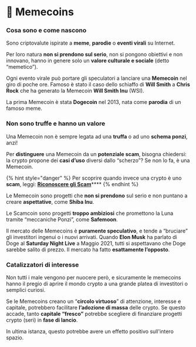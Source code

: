 # 🐶 Memecoins

### **Cosa sono e come nascono** <a href="#cosa-sono-e-come-nascono" id="cosa-sono-e-come-nascono"></a>

Sono criptovalute ispirate a **meme**, **parodie** o **eventi virali** su Internet.

Per loro natura **non si prendono sul serio**, non si pongono obiettivi e non innovano, hanno in genere solo un **valore culturale e sociale** (detto “memetico”).

Ogni evento virale può portare gli speculatori a lanciare una **Memecoin** nel giro di poche ore. Famoso è stato il caso dello schiaffo di **Will Smith** a **Chris Rock** che ha generato la Memecoin **Will Smith Inu** (WSI).&#x20;

La prima Memecoin è stata **Dogecoin** nel 2013, nata come **parodia** di un famoso meme.

### **Non sono truffe e hanno un valore** <a href="#non-sono-truffe-e-hanno-un-valore" id="non-sono-truffe-e-hanno-un-valore"></a>

Una Memecoin non è sempre legata ad una **truffa** o ad uno **schema ponzi**, anzi!&#x20;

Per **distinguere** una Memecoin da un **potenziale scam**, bisogna chiedersi: la crypto propone dei **casi d’uso** diversi dallo “scherzo”? Se non lo fa, è una Memecoin.&#x20;

{% hint style="danger" %}
Per scoprire quando invece una crypto è uno **scam**, leggi: [**Riconoscere gli Scam**](../inizia-da-qua/riconoscere-gli-scam.md)****
{% endhint %}

Le Memecoin sono progetti che **non si prendono** sul serio e non puntano a creare **aspettative**, come **Shiba Inu**.

Le Scamcoin sono progetti **troppo ambiziosi** che promettono la Luna tramite “meccaniche Ponzi”, come **Safemoon**.

Il mercato delle Memecoins è **puramente speculativo**, e tende a “bruciare” gli investitori ingenui o i nuovi arrivati. Quando **Elon Musk** ha parlato di Doge al **Saturday Night Live** a Maggio 2021, tutti si aspettavano che Doge sarebbe salito di prezzo. Il mercato ha fatto **esattamente l’opposto**.

### **Catalizzatori di interesse** <a href="#catalizzatrici-di-interesse" id="catalizzatrici-di-interesse"></a>

Non tutti i male vengono per nuocere però, e sicuramente le memecoins hanno il pregio di aprire il mondo crypto a una grande platea di investitori o semplici curiosi.&#x20;

Se le Memecoins creano un “**circolo virtuoso**” di attenzione, interesse e capitale, potrebbero facilitare **l’adozione di massa** delle crypto. Se questo accade, tanto **capitale “fresco”** potrebbe scegliere di finanziare progetti crypto (seri) in **fase di lancio**.

In ultima istanza, questo potrebbe avere un effetto positivo sull'intero spazio.
